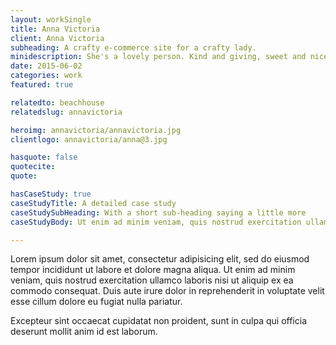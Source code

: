 ```yaml
---
layout: workSingle
title: Anna Victoria
client: Anna Victoria
subheading: A crafty e-commerce site for a crafty lady.
minidescription: She's a lovely person. Kind and giving, sweet and nice.
date: 2015-06-02
categories: work
featured: true

relatedto: beachhouse
relatedslug: annavictoria

heroimg: annavictoria/annavictoria.jpg
clientlogo: annavictoria/anna@3.jpg

hasquote: false
quotecite: 
quote: 

hasCaseStudy: true
caseStudyTitle: A detailed case study
caseStudySubHeading: With a short sub-heading saying a little more
caseStudyBody: Ut enim ad minim veniam, quis nostrud exercitation ullamco laboris nisi ut aliquip ex ea commodo consequat. Duis aute irure dolor in reprehenderit in voluptate velit esse cillum dolore eu fugiat nulla pariatur.

---
```


Lorem ipsum dolor sit amet, consectetur adipisicing elit, sed do eiusmod tempor incididunt ut labore et dolore magna aliqua. Ut enim ad minim veniam, quis nostrud exercitation ullamco laboris nisi ut aliquip ex ea commodo consequat. Duis aute irure dolor in reprehenderit in voluptate velit esse cillum dolore eu fugiat nulla pariatur.

Excepteur sint occaecat cupidatat non proident, sunt in culpa qui officia deserunt mollit anim id est laborum.